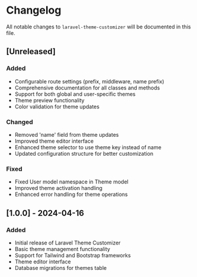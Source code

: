 # Changelog

All notable changes to `laravel-theme-customizer` will be documented in this file.

## [Unreleased]

### Added

- Configurable route settings (prefix, middleware, name prefix)
- Comprehensive documentation for all classes and methods
- Support for both global and user-specific themes
- Theme preview functionality
- Color validation for theme updates

### Changed

- Removed 'name' field from theme updates
- Improved theme editor interface
- Enhanced theme selector to use theme key instead of name
- Updated configuration structure for better customization

### Fixed

- Fixed User model namespace in Theme model
- Improved theme activation handling
- Enhanced error handling for theme operations

## [1.0.0] - 2024-04-16

### Added

- Initial release of Laravel Theme Customizer
- Basic theme management functionality
- Support for Tailwind and Bootstrap frameworks
- Theme editor interface
- Database migrations for themes table
